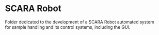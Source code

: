# SCARA Robot

Folder dedicated to the development of a SCARA Robot automated system for sample handling and its control systems, including the GUI. 
